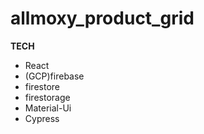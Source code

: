 # allmoxy_product_grid

**TECH**

- React
- (GCP)firebase
- firestore
- firestorage
- Material-Ui
- Cypress
